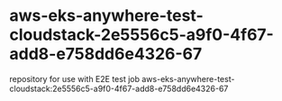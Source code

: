 # aws-eks-anywhere-test-cloudstack-2e5556c5-a9f0-4f67-add8-e758dd6e4326-67
repository for use with E2E test job aws-eks-anywhere-test-cloudstack:2e5556c5-a9f0-4f67-add8-e758dd6e4326-67
